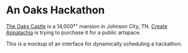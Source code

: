 # An Oaks Hackathon

[The Oaks Castle](http://oakscastle.org) is a 14,000²" mansion in Johnson City, TN. [Create Appalachia](//createappalachia.org) is trying to purchase it for a public artspace.

This is a mockup of an interface for dynamically scheduling a hackathon.
